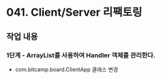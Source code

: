 # 041. Client/Server 리팩토링

## 작업 내용

### 1단계 - ArrayList를 사용하여 Handler 객체를 관리한다.
 
- com.bitcamp.board.ClientApp 클래스 변경
